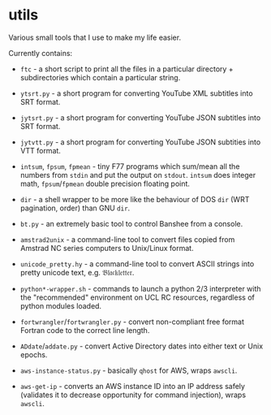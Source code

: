 # utils
Various small tools that I use to make my life easier.

Currently contains:

 * `ftc` - a short script to print all the files in a particular directory + subdirectories which contain a particular string.

 * `ytsrt.py` - a short program for converting YouTube XML subtitles into SRT format.

 * `jytsrt.py` - a short program for converting YouTube JSON subtitles into SRT format.

 * `jytvtt.py` - a short program for converting YouTube JSON subtities into VTT format.

 * `intsum`, `fpsum`, `fpmean` - tiny F77 programs which sum/mean all the numbers from `stdin` and put the output on `stdout`.  `intsum` does integer math, `fpsum`/`fpmean` double precision floating point.

 * `dir` - a shell wrapper to be more like the behaviour of DOS `dir` (WRT pagination, order) than GNU `dir`.

 * `bt.py` - an extremely basic tool to control Banshee from a console.

 * `amstrad2unix` - a command-line tool to convert files copied from Amstrad NC series computers to Unix/Linux format.

 * `unicode_pretty.hy` - a command-line tool to convert ASCII strings into pretty unicode text, e.g. 𝔅𝔩𝔞𝔠𝔨𝔩𝔢𝔱𝔱𝔢𝔯.

 * `python*-wrapper.sh` - commands to launch a python 2/3 interpreter with the "recommended" environment on UCL RC resources, regardless of python modules loaded.

 * `fortwrangler`/`fortwrangler.py` - convert non-compliant free format Fortran code to the correct line length.

 * `ADdate`/`addate.py` - convert Active Directory dates into either text or Unix epochs.

 * `aws-instance-status.py` - basically `qhost` for AWS, wraps `awscli`.

 * `aws-get-ip` - converts an AWS instance ID into an IP address safely (validates it to decrease opportunity for command injection), wraps `awscli`.
